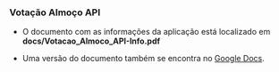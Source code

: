### Votação Almoço API


- O documento com as informações da aplicação está localizado em **docs/Votacao_Almoco_API-Info.pdf**

- Uma versão do documento também se encontra no [Google Docs](https://docs.google.com/document/d/1dIiFrjNnyY603v41RzpwLEL1_aH6U4iq2RekG7Mbk_s/edit?usp=sharing "Google Docs").

